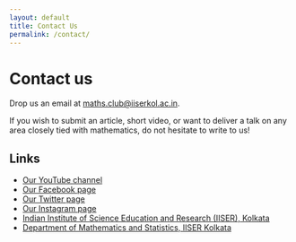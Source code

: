```yaml
---
layout: default
title: Contact Us
permalink: /contact/
---
```


# Contact us

Drop us an email at [maths.club@iiserkol.ac.in](maths.club@iiserkol.ac.in).

If you wish to submit an article, short video, or want to deliver a talk on any
area closely tied with mathematics, do not hesitate to write to us!

## Links
- [Our YouTube channel](https://www.youtube.com/channel/UCDxY-Qze-gkdggHEb0SCXeA)
- [Our Facebook page](https://www.facebook.com/identity.iiserk/)
- [Our Twitter page](https://twitter.com/identity_iiserk)
- [Our Instagram page](https://www.instagram.com/identity.iiserk/)
- [Indian Institute of Science Education and Research (IISER), Kolkata](https://www.iiserkol.ac.in)
- [Department of Mathematics and Statistics, IISER Kolkata](https://math.iiserkol.ac.in)
